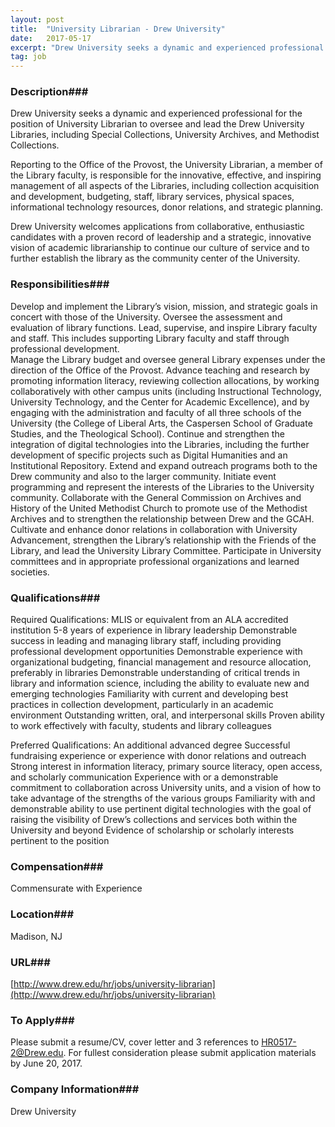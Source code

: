```yaml
---
layout: post
title:  "University Librarian - Drew University"
date:   2017-05-17
excerpt: "Drew University seeks a dynamic and experienced professional for the position of University Librarian to oversee and lead the Drew University Libraries, including Special Collections, University Archives, and Methodist Collections. Reporting to the Office of the Provost, the University Librarian, a member of the Library faculty, is responsible for the..."
tag: job
---
```


### Description###

Drew University seeks a dynamic and experienced professional for the position of University Librarian to oversee and lead the Drew University Libraries, including Special Collections, University Archives, and Methodist Collections.

Reporting to the Office of the Provost, the University Librarian, a member of the Library faculty, is responsible for the innovative, effective, and inspiring management of all aspects of the Libraries, including collection acquisition and development, budgeting, staff,  library services, physical spaces, informational technology resources, donor relations, and strategic planning.

Drew University welcomes applications from collaborative, enthusiastic candidates with a proven record of leadership and a strategic, innovative vision of academic librarianship to continue our culture of service and to further establish the library as the community center of the University.



### Responsibilities###

Develop and implement the Library’s vision, mission, and strategic goals in concert with those of the University.
Oversee the assessment and evaluation of library functions.
Lead, supervise, and inspire Library faculty and staff. This includes supporting Library faculty and staff through professional development.     
Manage the Library budget and oversee general Library expenses under the direction of the Office of the Provost.
Advance teaching and research by promoting information literacy, reviewing collection allocations, by working collaboratively with other campus units (including Instructional Technology, University Technology, and the Center for Academic Excellence), and by engaging with the administration and faculty of all three schools of the University (the College of Liberal Arts, the Caspersen School of Graduate Studies, and the Theological School). 
Continue and strengthen the integration of  digital technologies into the Libraries, including the further development of specific projects such as Digital Humanities and an Institutional Repository. 
Extend and expand outreach programs both to the Drew community and also to the larger community. Initiate event programming and represent the interests of the Libraries to the University community.
Collaborate with the General Commission on Archives and History of the United Methodist Church to promote use of the Methodist Archives and to strengthen the relationship between Drew and the GCAH.
Cultivate and enhance donor relations in collaboration with University Advancement, strengthen the Library’s relationship with the Friends of the Library, and lead the University Library Committee. 
 Participate in University committees and in appropriate professional organizations and learned societies.



### Qualifications###

Required Qualifications:
MLIS or equivalent from an ALA accredited institution
5-8 years of experience in library leadership
Demonstrable success in leading and managing library staff, including providing professional development opportunities
Demonstrable experience with organizational budgeting, financial management and resource allocation, preferably in libraries
Demonstrable understanding of critical trends in library and information science, including the ability to evaluate new and emerging technologies
Familiarity with current and developing best practices in collection development, particularly in an academic environment
Outstanding written, oral, and interpersonal skills
Proven ability to work effectively with faculty, students and library colleagues

Preferred Qualifications:
An additional advanced degree 
Successful fundraising experience or experience with donor relations and outreach
Strong interest in information literacy, primary source literacy, open access, and scholarly communication
Experience with or a demonstrable commitment to collaboration across University units, and a vision of how to take advantage of the strengths of the various groups 
Familiarity with and demonstrable ability to use pertinent digital technologies with the goal of raising the visibility of Drew’s collections and services both within the University and beyond
Evidence of scholarship or scholarly interests pertinent to the position



### Compensation###

Commensurate with Experience


### Location###

Madison, NJ 


### URL###

[http://www.drew.edu/hr/jobs/university-librarian](http://www.drew.edu/hr/jobs/university-librarian)

### To Apply###

Please submit a resume/CV, cover letter and 3 references to HR0517-2@Drew.edu. For fullest consideration please submit application materials by June 20, 2017.


### Company Information###

Drew University 



